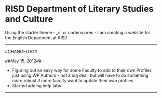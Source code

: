 RISD Department of Literary Studies and Culture
=============

Using the starter theme -  _s, or underscores - I am creating a website for the English Department at RISD

***

#CHANGELOG#

##May 15, 2012##

- Figuring out an easy way for some Faculty to add to their own Profiles, just using WP Authors - not a big deal, but will have to do something more robust if more faculty want to update their own profiles
- Started adding help tabs


***  


